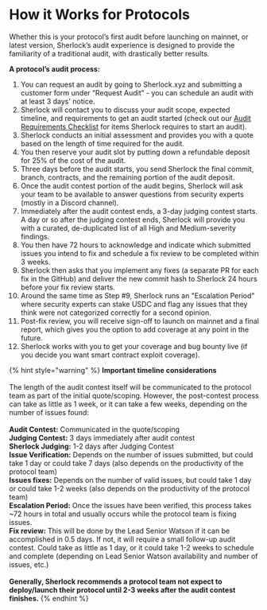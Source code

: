 # How it Works for Protocols

Whether this is your protocol’s first audit before launching on mainnet, or latest version, Sherlock’s audit experience is designed to provide the familiarity of a traditional audit, with drastically better results.

**A protocol’s audit process:**

1. You can request an audit by going to Sherlock.xyz and submitting a customer form under “Request Audit” - you can schedule an audit with at least 3 days' notice.
2. Sherlock will contact you to discuss your audit scope, expected timeline, and requirements to get an audit started (check out our [Audit Requirements Checklist](https://docs.google.com/document/d/10\_t7Kt814Otp-FMFK8mvCsxb3tX3wyu1Z9V4nhZxTY8/edit?usp=sharing) for items Sherlock requires to start an audit).
3. Sherlock conducts an initial assessment and provides you with a quote based on the length of time required for the audit.
4. You then reserve your audit slot by putting down a refundable deposit for 25% of the cost of the audit.
5. Three days before the audit starts, you send Sherlock the final commit, branch, contracts, and the remaining portion of the audit deposit.
6. Once the audit contest portion of the audit begins, Sherlock will ask your team to be available to answer questions from security experts (mostly in a Discord channel).&#x20;
7. Immediately after the audit contest ends, a 3-day judging contest starts. A day or so after the judging contest ends, Sherlock will provide you with a curated, de-duplicated list of all High and Medium-severity findings.
8. You then have 72 hours to acknowledge and indicate which submitted issues you intend to fix and schedule a fix review to be completed within 3 weeks.
9. Sherlock then asks that you implement any fixes (a separate PR for each fix in the GitHub) and deliver the new commit hash to Sherlock 24 hours before your fix review starts.
10. Around the same time as Step #9, Sherlock runs an "Escalation Period" where security experts can stake USDC and flag any issues that they think were not categorized correctly for a second opinion.&#x20;
11. Post-fix review, you will receive sign-off to launch on mainnet and a final report, which gives you the option to add coverage at any point in the future.
12. Sherlock works with you to get your coverage and bug bounty live (if you decide you want smart contract exploit coverage).

{% hint style="warning" %}
**Important timeline considerations**\
\
The length of the audit contest itself will be communicated to the protocol team as part of the initial quote/scoping. However, the post-contest process can take as little as 1 week, or it can take a few weeks, depending on the number of issues found:\
\
**Audit Contest:** Communicated in the quote/scoping\
**Judging Contest:** 3 days immediately after audit contest\
**Sherlock Judging:** 1-2 days after Judging Contest\
**Issue Verification:** Depends on the number of issues submitted, but could take 1 day or could take 7 days (also depends on the productivity of the protocol team)\
**Issues fixes:** Depends on the number of valid issues, but could take 1 day or could take 1-2 weeks (also depends on the productivity of the protocol team)\
**Escalation Period:** Once the issues have been verified, this process takes \~72 hours in total and usually occurs while the protocol team is fixing issues. \
**Fix review:** This will be done by the Lead Senior Watson if it can be accomplished in 0.5 days. If not, it will require a small follow-up audit contest. Could take as little as 1 day, or it could take 1-2 weeks to schedule and complete (depending on Lead Senior Watson availability and number of issues, etc.)\
\
**Generally, Sherlock recommends a protocol team not expect to deploy/launch their protocol until 2-3 weeks after the audit contest finishes.**&#x20;
{% endhint %}
